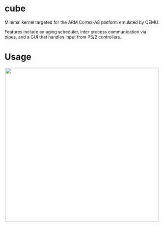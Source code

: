 # cube
Minimal kernel targeted for the ARM Cortex-A8 platform emulated by QEMU. 

Features include an aging scheduler, inter process communication via pipes, and a GUI that handles input from PS/2 controllers.

# Usage
<p align="center">
  <img src="https://user-images.githubusercontent.com/6099321/43369411-c313e13c-9365-11e8-9499-085bcdbe24d6.gif" width="500"/></p>
